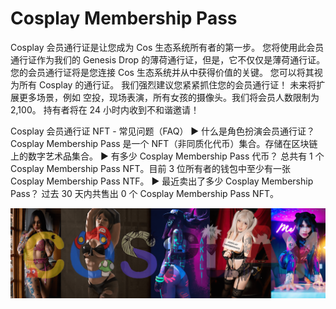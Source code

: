 # Cosplay Membership Pass

Cosplay 会员通行证是让您成为 Cos 生态系统所有者的第一步。 您将使用此会员通行证作为我们的 Genesis Drop 的薄荷通行证，但是，它不仅仅是薄荷通行证。 您的会员通行证将是您连接 Cos 生态系统并从中获得价值的关键。 您可以将其视为所有 Cosplay 的通行证。 我们强烈建议您紧紧抓住您的会员通行证！ 未来将扩展更多场景，例如 空投，现场表演，所有女孩的摄像头。我们将会员人数限制为 2,100。 持有者将在 24 小时内收到不和谐邀请！

Cosplay 会员通行证 NFT - 常见问题（FAQ）
▶ 什么是角色扮演会员通行证？
Cosplay Membership Pass 是一个 NFT（非同质化代币）集合。存储在区块链上的数字艺术品集合。
▶ 有多少 Cosplay Membership Pass 代币？
总共有 1 个 Cosplay Membership Pass NFT。目前 3 位所有者的钱包中至少有一张 Cosplay Membership Pass NTF。
▶ 最近卖出了多少 Cosplay Membership Pass？
过去 30 天内共售出 0 个 Cosplay Membership Pass NFT。

![NFT](unnamed.png)
